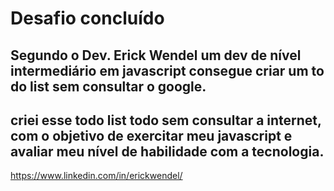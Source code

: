 
# Desafio concluído

## Segundo o Dev. Erick Wendel um dev de nível intermediário em javascript consegue criar um to do list sem consultar o google.

## criei esse todo list todo sem consultar a internet, com o objetivo de exercitar meu javascript e avaliar meu nível de habilidade com a tecnologia.


https://www.linkedin.com/in/erickwendel/
